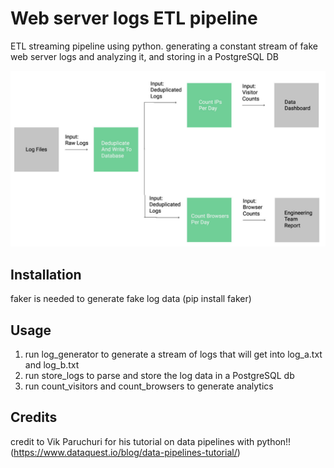 # Web server logs ETL pipeline

ETL streaming pipeline using python. generating a constant stream of fake web server logs and analyzing it, and storing in a PostgreSQL DB

![Alt text](log_stream_pipeline.png?raw=true "Pipeline illustration")

## Installation

faker is needed to generate fake log data (pip install faker)

## Usage

1. run log_generator to generate a stream of logs that will get into log_a.txt and log_b.txt 
2. run store_logs to parse and store the log data in a PostgreSQL db
3. run count_visitors and count_browsers to generate analytics

## Credits

credit to Vik Paruchuri for his tutorial on data pipelines with python!!
(https://www.dataquest.io/blog/data-pipelines-tutorial/)
